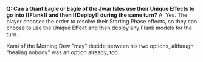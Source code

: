 **Q: Can a Giant Eagle or Eagle of the Jwar Isles use their Unique Effects to go into [[Flank]] and then [[Deploy]] during the same turn?**
A: Yes. The player chooses the order to resolve their Starting Phase effects, so they can choose to use the Unique Effect and then deploy any Flank models for the turn.

Kami of the Morning Dew "may" decide between his two options, although "healing nobody" was an option already, too.